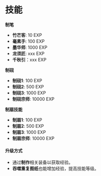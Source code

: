 # 技能

**制笔**

* **竹芒客**: 10  EXP
* **毫素手**: 100 EXP
* **墨华师**: 1000 EXP
* **龙须匠**: xxx EXP
* **千秋引**：xxx EXP

**制砚**

* **制砚1**: 100 EXP
* **制砚2**: 500 EXP
* **制砚3**: 1000 EXP
* **制砚宗师**: 10000 EXP

**制扇技能**

* **制扇1**: 100 EXP
* **制扇2**: 500 EXP
* **制扇3**: 1000 EXP
* **制扇宗师**: 10000 EXP

#### 升级方式

* 通过**制作**相关装备以获取经验。
* **吞噬重复图纸**也能增加经验，提高技能等级。

